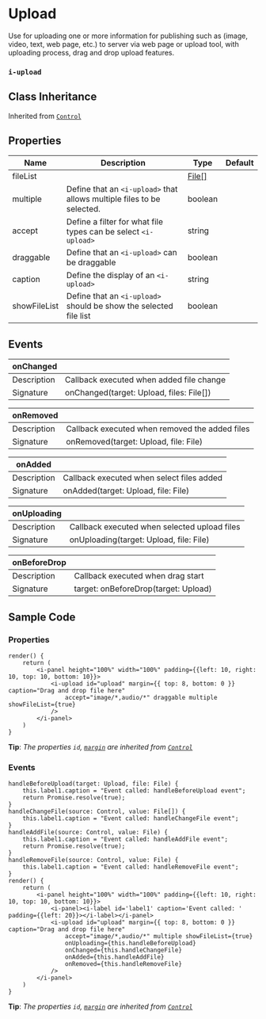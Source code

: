 # Upload

Use for uploading one or more information for publishing such as (image, video, text, web page, etc.) to server via web page or upload tool, with uploading process, drag and drop upload features.

### `i-upload`

## Class Inheritance
Inherited from [`Control`](components/Control/README.md)

## Properties

| Name            | Description                                                            | Type       | Default |
| --------------- | -------------------------------------------------                      | ---------- | ------- |
| fileList        |                                                                        | [File&#91;&#93;](components/customdatatype/README.md#file) | |
| multiple        | Define that an `<i-upload>` that allows multiple files to be selected. | boolean    |         |
| accept          | Define a filter for what file types can be select `<i-upload>`         | string     |         |
| draggable       | Define that an `<i-upload>` can be draggable                           | boolean    |         |
| caption         | Define the display of an `<i-upload>`                                  | string     |         |
| showFileList    | Define that an `<i-upload>` should be show the selected file list      | boolean    |         |

## Events

| **onChanged**  |                                                |
| -------------- | ---------------------------------------------- |
| Description    | Callback executed when added file change       |
| Signature      | onChanged(target: Upload, files: File[])       |

| **onRemoved**  |                                                |
| -------------- | ---------------------------------------------- |
| Description    | Callback executed when removed the added files |
| Signature      | onRemoved(target: Upload, file: File)          |

| **onAdded**    |                                                |
| -------------- | ---------------------------------------------- |
| Description    | Callback executed when select files added      |
| Signature      | onAdded(target: Upload, file: File)            |

| **onUploading**|                                                |
| -------------- | ---------------------------------------------- |
| Description    | Callback executed when selected upload files   |
| Signature      | onUploading(target: Upload, file: File)        |

| **onBeforeDrop**|                                               |
| -------------- | ---------------------------------------------- |
| Description    | Callback executed when drag start              |
| Signature      | target: onBeforeDrop(target: Upload)           |

## Sample Code

### Properties
```typescript(samples/i-upload_1.tsx)
render() {
    return (
        <i-panel height="100%" width="100%" padding={{left: 10, right: 10, top: 10, bottom: 10}}>
            <i-upload id="upload" margin={{ top: 8, bottom: 0 }} caption="Drag and drop file here" 
                accept="image/*,audio/*" draggable multiple showFileList={true}
            />
        </i-panel>
    )
}
```
**Tip**: _The properties `id`, [`margin`](components/customdatatype/README.md#ispace) are inherited from [`Control`](components/Control/README.md)_

### Events
```typescript(samples/i-upload_2.tsx)
handleBeforeUpload(target: Upload, file: File) {
    this.label1.caption = "Event called: handleBeforeUpload event";
    return Promise.resolve(true);
}
handleChangeFile(source: Control, value: File[]) {
    this.label1.caption = "Event called: handleChangeFile event";
}
handleAddFile(source: Control, value: File) {
    this.label1.caption = "Event called: handleAddFile event";
    return Promise.resolve(true);
}
handleRemoveFile(source: Control, value: File) {
    this.label1.caption = "Event called: handleRemoveFile event";
}
render() {
    return (
        <i-panel height="100%" width="100%" padding={{left: 10, right: 10, top: 10, bottom: 10}}>
            <i-panel><i-label id='label1' caption='Event called: ' padding={{left: 20}}></i-label></i-panel>
            <i-upload id="upload" margin={{ top: 8, bottom: 0 }} caption="Drag and drop file here"
                accept="image/*,audio/*" multiple showFileList={true}
                onUploading={this.handleBeforeUpload}
                onChanged={this.handleChangeFile}
                onAdded={this.handleAddFile}
                onRemoved={this.handleRemoveFile}
            />
        </i-panel>
    )
}
```
**Tip**: _The properties `id`, [`margin`](components/customdatatype/README.md#ispace) are inherited from [`Control`](components/Control/README.md)_